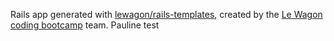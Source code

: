 Rails app generated with [lewagon/rails-templates](https://github.com/lewagon/rails-templates), created by the [Le Wagon coding bootcamp](https://www.lewagon.com) team.
Pauline test
